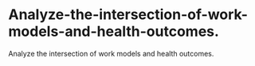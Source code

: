 # Analyze-the-intersection-of-work-models-and-health-outcomes.
Analyze the intersection of work models and health outcomes.

